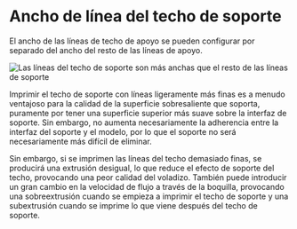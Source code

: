 Ancho de línea del techo de soporte
====
El ancho de las líneas de techo de apoyo se pueden configurar por separado del ancho del resto de las líneas de apoyo.

<!--screenshot {
"image_path": "support_roof_line_width.png",
"models": [
    {
        "script": "trash_bin_lid.scad",
        "transformation": ["scale(0.5)"]
    }
],
"camera_position": [-47, 79, 110],
"settings": {
    "support_enable": true,
    "support_roof_enable": true,
    "support_roof_line_width": 0.8
},
"layer": 192,
"colours": 64
}-->
![Las líneas del techo de soporte son más anchas que el resto de las líneas de soporte](../images/support_roof_line_width.png)

Imprimir el techo de soporte con líneas ligeramente más finas es a menudo ventajoso para la calidad de la superficie sobresaliente que soporta, puramente por tener una superficie superior más suave sobre la interfaz de soporte. Sin embargo, no aumenta necesariamente la adherencia entre la interfaz del soporte y el modelo, por lo que el soporte no será necesariamente más difícil de eliminar.

Sin embargo, si se imprimen las líneas del techo demasiado finas, se producirá una extrusión desigual, lo que reduce el efecto de soporte del techo, provocando una peor calidad del voladizo. También puede introducir un gran cambio en la velocidad de flujo a través de la boquilla, provocando una sobreextrusión cuando se empieza a imprimir el techo de soporte y una subextrusión cuando se imprime lo que viene después del techo de soporte.